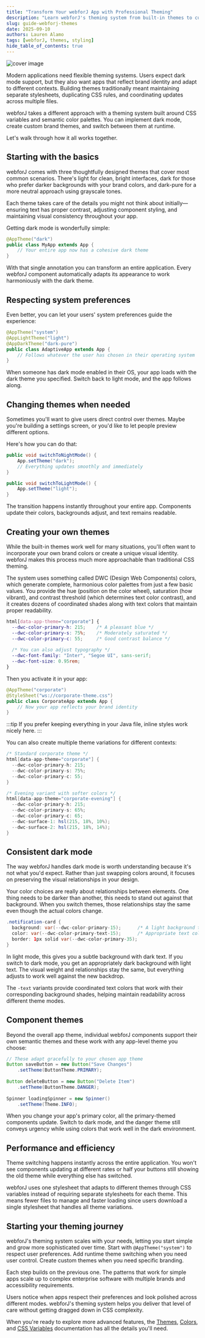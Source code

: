 ```yaml
---
title: "Transform Your webforJ App with Professional Theming"
description: "Learn webforJ's theming system from built-in themes to custom color palettes and dark mode. "
slug: guide-webforj-themes
date: 2025-09-10
authors: Lauren Alamo
tags: [webforJ, themes, styling]
hide_table_of_contents: true
---
```


<!-- vale Google.FirstPerson = NO -->

![cover image](/img/webforjthemes.png)

Modern applications need flexible theming systems. Users expect dark mode support, but they also want apps that reflect brand identity and adapt to different contexts. Building themes traditionally meant maintaining separate stylesheets, duplicating CSS rules, and coordinating updates across multiple files.

webforJ takes a different approach with a theming system built around CSS variables and semantic color palettes. You can implement dark mode, create custom brand themes, and switch between them at runtime.

Let's walk through how it all works together.

<!-- truncate -->

## Starting with the basics

webforJ comes with three thoughtfully designed themes that cover most common scenarios. There's light for clean, bright interfaces, dark for those who prefer darker backgrounds with your brand colors, and dark-pure for a more neutral approach using grayscale tones.

Each theme takes care of the details you might not think about initially—ensuring text has proper contrast, adjusting component styling, and maintaining visual consistency throughout your app.

Getting dark mode is wonderfully simple:

```java
@AppTheme("dark")
public class MyApp extends App {
    // Your entire app now has a cohesive dark theme
}
```

With that single annotation you can transform an entire application. Every webforJ component automatically adapts its appearance to work harmoniously with the dark theme.

## Respecting system preferences

Even better, you can let your users' system preferences guide the experience:

```java
@AppTheme("system")
@AppLightTheme("light")
@AppDarkTheme("dark-pure")  
public class AdaptiveApp extends App {
    // Follows whatever the user has chosen in their operating system
}
```

When someone has dark mode enabled in their OS, your app loads with the dark theme you specified. Switch back to light mode, and the app follows along.

## Changing themes when needed

Sometimes you'll want to give users direct control over themes. Maybe you're building a settings screen, or you'd like to let people preview different options.

Here's how you can do that:

```java
public void switchToNightMode() {
    App.setTheme("dark");
    // Everything updates smoothly and immediately
}

public void switchToLightMode() {
    App.setTheme("light");
}
```

The transition happens instantly throughout your entire app. Components update their colors, backgrounds adjust, and text remains readable.

## Creating your own themes

While the built-in themes work well for many situations, you'll often want to incorporate your own brand colors or create a unique visual identity. webforJ makes this process much more approachable than traditional CSS theming.

The system uses something called DWC (Design Web Components) colors, which generate complete, harmonious color palettes from just a few basic values. You provide the hue (position on the color wheel), saturation (how vibrant), and contrast threshold (which determines text color contrast), and it creates dozens of coordinated shades along with text colors that maintain proper readability.

```css
html[data-app-theme="corporate"] {
  --dwc-color-primary-h: 215;    /* A pleasant blue */
  --dwc-color-primary-s: 75%;    /* Moderately saturated */
  --dwc-color-primary-c: 55;     /* Good contrast balance */
  
  /* You can also adjust typography */
  --dwc-font-family: "Inter", "Segoe UI", sans-serif;
  --dwc-font-size: 0.95rem;
}
```

Then you activate it in your app:

```java
@AppTheme("corporate")
@StyleSheet("ws://corporate-theme.css")
public class CorporateApp extends App {
    // Now your app reflects your brand identity
}
```

:::tip
If you prefer keeping everything in your Java file, inline styles work nicely here.
:::

You can also create multiple theme variations for different contexts:

```java
/* Standard corporate theme */
html[data-app-theme="corporate"] {
  --dwc-color-primary-h: 215;
  --dwc-color-primary-s: 75%;
  --dwc-color-primary-c: 55;
}

/* Evening variant with softer colors */
html[data-app-theme="corporate-evening"] {
  --dwc-color-primary-h: 215;
  --dwc-color-primary-s: 65%;
  --dwc-color-primary-c: 65;
  --dwc-surface-1: hsl(215, 18%, 10%);
  --dwc-surface-2: hsl(215, 18%, 14%);
}
```

## Consistent dark mode

The way webforJ handles dark mode is worth understanding because it's not what you'd expect. Rather than just swapping colors around, it focuses on preserving the visual relationships in your design.

Your color choices are really about relationships between elements. One thing needs to be darker than another, this needs to stand out against that background. When you switch themes, those relationships stay the same even though the actual colors change.


```java
.notification-card {
  background: var(--dwc-color-primary-15);      /* A light background tone */
  color: var(--dwc-color-primary-text-15);      /* Appropriate text color */
  border: 1px solid var(--dwc-color-primary-35);
}
```

In light mode, this gives you a subtle background with dark text. If you switch to dark mode, you get an appropriately dark background with light text. The visual weight and relationships stay the same, but everything adjusts to work well against the new backdrop.

The `-text` variants provide coordinated text colors that work with their corresponding background shades, helping maintain readability across different theme modes.

## Component themes

Beyond the overall app theme, individual webforJ components support their own semantic themes and these work with any app-level theme you choose:

```java
// These adapt gracefully to your chosen app theme
Button saveButton = new Button("Save Changes")
    .setTheme(ButtonTheme.PRIMARY);
    
Button deleteButton = new Button("Delete Item") 
    .setTheme(ButtonTheme.DANGER);
    
Spinner loadingSpinner = new Spinner()
    .setTheme(Theme.INFO);
```

When you change your app's primary color, all the primary-themed components update. Switch to dark mode, and the danger theme still conveys urgency while using colors that work well in the dark environment.

## Performance and efficiency

Theme switching happens instantly across the entire application. You won't see components updating at different rates or half your buttons still showing the old theme while everything else has switched.

webforJ uses one stylesheet that adapts to different themes through CSS variables instead of requiring separate stylesheets for each theme. This means fewer files to manage and faster loading since users download a single stylesheet that handles all theme variations. 

## Starting your theming journey

webforJ's theming system scales with your needs, letting you start simple and grow more sophisticated over time. Start with `@AppTheme("system")` to respect user preferences. Add runtime theme switching when you need user control. Create custom themes when you need specific branding.

Each step builds on the previous one. The patterns that work for simple apps scale up to complex enterprise software with multiple brands and accessibility requirements.

Users notice when apps respect their preferences and look polished across different modes. webforJ's theming system helps you deliver that level of care without getting dragged down in CSS complexity.

When you're ready to explore more advanced features, the [Themes](/docs/styling/themes), [Colors](/docs/styling/colors), and [CSS Variables](/docs/styling/css-variables) documentation has all the details you'll need.

